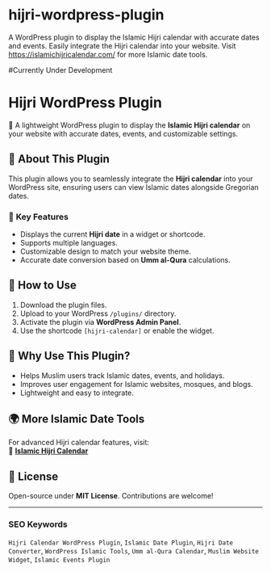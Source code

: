 # hijri-wordpress-plugin
A WordPress plugin to display the Islamic Hijri calendar with accurate dates and events. Easily integrate the Hijri calendar into your website. Visit https://islamichijricalendar.com/ for more Islamic date tools.

#Currently Under Development

# Hijri WordPress Plugin  

📅 A lightweight WordPress plugin to display the **Islamic Hijri calendar** on your website with accurate dates, events, and customizable settings.  

## 🔗 **About This Plugin**  
This plugin allows you to seamlessly integrate the **Hijri calendar** into your WordPress site, ensuring users can view Islamic dates alongside Gregorian dates.  

### 🌙 **Key Features**  
- Displays the current **Hijri date** in a widget or shortcode.  
- Supports multiple languages.  
- Customizable design to match your website theme.  
- Accurate date conversion based on **Umm al-Qura** calculations.  

## 🚀 **How to Use**  
1. Download the plugin files.  
2. Upload to your WordPress `/plugins/` directory.  
3. Activate the plugin via **WordPress Admin Panel**.  
4. Use the shortcode `[hijri-calendar]` or enable the widget.  

## 📌 **Why Use This Plugin?**  
- Helps Muslim users track Islamic dates, events, and holidays.  
- Improves user engagement for Islamic websites, mosques, and blogs.  
- Lightweight and easy to integrate.  

## 🌍 **More Islamic Date Tools**  
For advanced Hijri calendar features, visit:  
🔗 **[Islamic Hijri Calendar](https://islamichijricalendar.com/)**  

## 📜 **License**  
Open-source under **MIT License**. Contributions are welcome!  

---

### **SEO Keywords**  
`Hijri Calendar WordPress Plugin`, `Islamic Date Plugin`, `Hijri Date Converter`, `WordPress Islamic Tools`, `Umm al-Qura Calendar`, `Muslim Website Widget`, `Islamic Events Plugin`  
